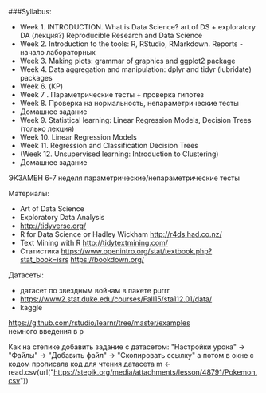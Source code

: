 ###Syllabus:  
* Week 1. INTRODUCTION. What is Data Science? art of DS + exploratory DA (лекция?)
Reproducible Research and Data Science 
* Week 2. Introduction to the tools: R, RStudio, RMarkdown. Reports - начало лабораторных
* Week 3. Making plots: grammar of graphics and ggplot2 package
* Week 4. Data aggregation and manipulation: dplyr and tidyr (lubridate) packages 
* Week 6. (КР)
* Week 7 . Параметрические тесты + проверка гипотез
* Week 8. Проверка на нормальность, непараметрические тесты  
* Домашнее задание
* Week 9. Statistical learning: Linear Regression Models, Decision Trees (только лекция) 
* Week 10. Linear Regression Models
* Week 11. Regression and Classification Decision Trees 
* (Week 12. Unsupervised learning: Introduction to Clustering)
* Домашнее задание
 
ЭКЗАМЕН 
6-7 неделя параметрические/непараметрические тесты

Материалы:  
- Art of Data Science 
- Exploratory Data Analysis 
- http://tidyverse.org/   
- R for Data Science от Hadley Wickham http://r4ds.had.co.nz/   
- Text Mining with R http://tidytextmining.com/
- Статистика https://www.openintro.org/stat/textbook.php?stat_book=isrs 
https://bookdown.org/ 

Датасеты:
- датасет по звездным войнам в пакете purrr  
- https://www2.stat.duke.edu/courses/Fall15/sta112.01/data/ 
- kaggle  
  
  
https://github.com/rstudio/learnr/tree/master/examples  
немного введения в р  


Как на степике добавить задание с датасетом:
"Настройки урока" -> "Файлы" -> "Добавить файл" -> "Скопировать ссылку"
а потом в окне с кодом прописала код для чтения датасета
m <- read.csv(url("https://stepik.org/media/attachments/lesson/48791/Pokemon.csv"))
